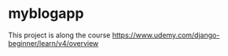 # myblogapp

This project is along the course
https://www.udemy.com/django-beginner/learn/v4/overview
